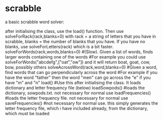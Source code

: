 scrabble
========

a basic scrabble word solver:

after initialising the class, use the load() function. Then use solveForRack(rack,blanks=0) 
with rack = a string of letters that you have in scrabble, blanks = the number of blanks that you have.
If you have no blanks, use solveForLetters(rack) which is a bit faster.
solveForWords(rack,words,blanks=0) #(Slow). Given a list of words, finds larger words containing one of the words
  #For example you could use solveForWords("abcdefg",["oat","ow"]) and it will return boat, goat, cow, bow, possibly others
solveAcrossWord(rack,word,blanks=0) #Given a word, find words that can go perpendicularly across the word 
  #For example if you have the word "father" then the word "men" can go across the "e" if you have "m" and "n"
load() #Use this after initialising the class. It loads dictionary and letter frequency file (below)
loadSowpods() #loads the dictionary, sowpods.txt. not necessary for normal use
loadFrequencies() #loads the letter frequency file. not necessary for normal use
saveFrequencies() #not necessary for normal use. this simply generates the letter frequency file, which i have included already, from the dictionary, which must be loaded
